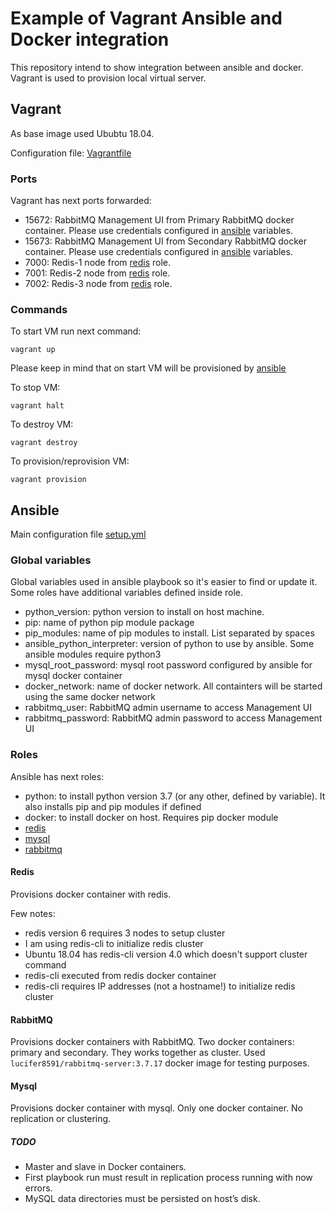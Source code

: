 # Example of Vagrant Ansible and Docker integration

This repository intend to show integration between ansible and docker. Vagrant is used to provision local virtual server.

## Vagrant

As base image used Ububtu 18.04.

Configuration file: [Vagrantfile](Vagrantfile)

### Ports

Vagrant has next ports forwarded:

* 15672: RabbitMQ Management UI from Primary RabbitMQ docker container. Please use credentials configured in [ansible](#Variables) variables.
* 15673: RabbitMQ Management UI from Secondary RabbitMQ docker container. Please use credentials configured in [ansible](#Variables) variables.
* 7000: Redis-1 node from [redis](#Redis) role.
* 7001: Redis-2 node from [redis](#Redis) role.
* 7002: Redis-3 node from [redis](#Redis) role.

### Commands

To start VM run next command:
```
vagrant up
```
Please keep in mind that on start VM will be provisioned by [ansible](#Ansible)

To stop VM:

```
vagrant halt
```

To destroy VM:
```
vagrant destroy
```

To provision/reprovision VM:
```
vagrant provision
```

## Ansible

Main configuration file [setup.yml](setup.yml)

### Global variables

Global variables used in ansible playbook so it's easier to find or update it. Some roles have additional variables defined inside role.

* python_version: python version to install on host machine.
* pip: name of python pip module package
* pip_modules: name of pip modules to install. List separated by spaces
* ansible_python_interpreter: version of python to use by ansible. Some ansible modules require python3
* mysql_root_password: mysql root password configured by ansible for mysql docker container
* docker_network: name of docker network. All containters will be started using the same docker network
* rabbitmq_user: RabbitMQ admin username to access Management UI
* rabbitmq_password: RabbitMQ admin password to access Management UI

### Roles

Ansible has next roles:
* python: to install python version 3.7 (or any other, defined by variable). It also installs pip and pip modules if defined
* docker: to install docker on host. Requires pip docker module
* [redis](#Redis)
* [mysql](#Mysql)
* [rabbitmq](#RabbitMQ)

#### Redis

Provisions docker container with redis.

Few notes:
* redis version 6 requires 3 nodes to setup cluster
* I am using redis-cli to initialize redis cluster
* Ubuntu 18.04 has redis-cli version 4.0 which doesn't support cluster command
* redis-cli executed from redis docker container
* redis-cli requires IP addresses (not a hostname!) to initialize redis cluster

#### RabbitMQ

Provisions docker containers with RabbitMQ. Two docker containers: primary and secondary. They works together as cluster. Used `lucifer8591/rabbitmq-server:3.7.17` docker image for testing purposes.

#### Mysql

Provisions docker container with mysql. Only one docker container. No replication or clustering.

##### TODO

* Master and slave in Docker containers.
* First playbook run must result in replication process running with now errors.
* MySQL data directories must be persisted on host’s disk.